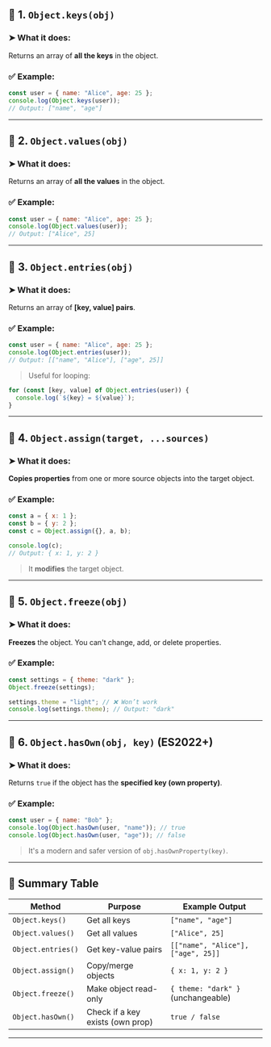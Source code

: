 ## 🔑 1. `Object.keys(obj)`

### ➤ What it does:

Returns an array of **all the keys** in the object.

### ✅ Example:

```js
const user = { name: "Alice", age: 25 };
console.log(Object.keys(user)); 
// Output: ["name", "age"]
```

---

## 🔑 2. `Object.values(obj)`

### ➤ What it does:

Returns an array of **all the values** in the object.

### ✅ Example:

```js
const user = { name: "Alice", age: 25 };
console.log(Object.values(user)); 
// Output: ["Alice", 25]
```

---

## 🔑 3. `Object.entries(obj)`

### ➤ What it does:

Returns an array of **\[key, value] pairs**.

### ✅ Example:

```js
const user = { name: "Alice", age: 25 };
console.log(Object.entries(user)); 
// Output: [["name", "Alice"], ["age", 25]]
```

> Useful for looping:

```js
for (const [key, value] of Object.entries(user)) {
  console.log(`${key} = ${value}`);
}
```

---

## 🔑 4. `Object.assign(target, ...sources)`

### ➤ What it does:

**Copies properties** from one or more source objects into the target object.

### ✅ Example:

```js
const a = { x: 1 };
const b = { y: 2 };
const c = Object.assign({}, a, b);

console.log(c); 
// Output: { x: 1, y: 2 }
```

> It **modifies** the target object.

---

## 🔑 5. `Object.freeze(obj)`

### ➤ What it does:

**Freezes** the object. You can't change, add, or delete properties.

### ✅ Example:

```js
const settings = { theme: "dark" };
Object.freeze(settings);

settings.theme = "light"; // ❌ Won’t work
console.log(settings.theme); // Output: "dark"
```

---

## 🔑 6. `Object.hasOwn(obj, key)` (ES2022+)

### ➤ What it does:

Returns `true` if the object has the **specified key (own property)**.

### ✅ Example:

```js
const user = { name: "Bob" };
console.log(Object.hasOwn(user, "name")); // true
console.log(Object.hasOwn(user, "age")); // false
```

> It's a modern and safer version of `obj.hasOwnProperty(key)`.

---

## 📝 Summary Table

| Method             | Purpose                          | Example Output                     |
| ------------------ | -------------------------------- | ---------------------------------- |
| `Object.keys()`    | Get all keys                     | `["name", "age"]`                  |
| `Object.values()`  | Get all values                   | `["Alice", 25]`                    |
| `Object.entries()` | Get key-value pairs              | `[["name", "Alice"], ["age", 25]]` |
| `Object.assign()`  | Copy/merge objects               | `{ x: 1, y: 2 }`                   |
| `Object.freeze()`  | Make object read-only            | `{ theme: "dark" }` (unchangeable) |
| `Object.hasOwn()`  | Check if a key exists (own prop) | `true / false`                     |

---